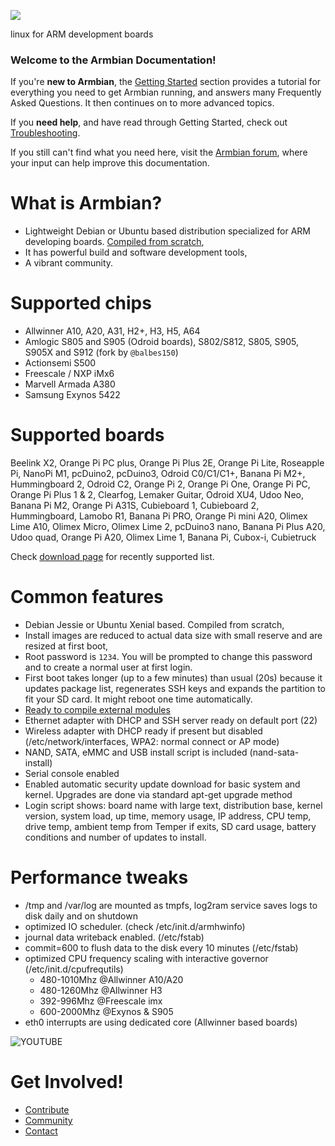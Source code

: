 [![](http://www.armbian.com/wp-content/uploads/2016/06/logo_middle.png)](http://www.armbian.com)

linux for ARM development boards

<h3>Welcome to the Armbian Documentation!</h3>

If you're **new to Armbian**, the [Getting Started](User-Guide_Getting-Started.md) section 
provides a tutorial for everything you need to get Armbian running,
and answers many Frequently Asked Questions.
It then continues on to more advanced topics.

If you **need help**, and have read through Getting Started, check out [Troubleshooting](User-Guide_Advanced-Features.md#how-to-troubleshoot).

If you still can't find what you need here, visit the [Armbian forum](http://forum.armbian.com/), where your input can help improve this documentation.

# What is Armbian? #

- Lightweight Debian or Ubuntu based distribution specialized for ARM developing boards. [Compiled from scratch](https://github.com/igorpecovnik/lib),
- It has powerful build and software development tools,
- A vibrant community.

# Supported chips

- Allwinner A10, A20, A31, H2+, H3, H5, A64
- Amlogic S805 and S905 (Odroid boards), S802/S812, S805, S905, S905X and S912 (fork by `@balbes150`)
- Actionsemi S500
- Freescale / NXP iMx6
- Marvell Armada A380
- Samsung Exynos 5422

# Supported boards

Beelink X2, Orange Pi PC plus, Orange Pi Plus 2E, Orange Pi Lite, Roseapple Pi, NanoPi M1, pcDuino2, pcDuino3, Odroid C0/C1/C1+, Banana Pi M2+, Hummingboard 2, Odroid C2, Orange Pi 2, Orange Pi One, Orange Pi PC, Orange Pi Plus 1 & 2, Clearfog, Lemaker Guitar, Odroid XU4, Udoo Neo, Banana Pi M2, Orange Pi A31S, Cubieboard 1, Cubieboard 2, Hummingboard, Lamobo R1, Banana Pi PRO, Orange Pi mini A20, Olimex Lime A10, Olimex Micro, Olimex Lime 2, pcDuino3 nano, Banana Pi Plus A20, Udoo quad, Orange Pi A20, Olimex Lime 1, Banana Pi, Cubox-i, Cubietruck

Check [download page](http://www.armbian.com/download/) for recently supported list.

# Common features

- Debian Jessie or Ubuntu Xenial based. Compiled from scratch,
- Install images are reduced to actual data size with small reserve and are resized at first boot,
- Root password is `1234`. You will be prompted to change this password and to create a normal user at first login.
- First boot takes longer (up to a few minutes) than usual (20s) because it updates package list, regenerates SSH keys and expands the partition to fit your SD card. It might reboot one time automatically.
- [Ready to compile external modules](User-Guide_Advanced-Features/#how-to-build-a-wireless-driver)
- Ethernet adapter with DHCP and SSH server ready on default port (22)
- Wireless adapter with DHCP ready if present but disabled (/etc/network/interfaces, WPA2: normal connect or AP mode)
- NAND, SATA, eMMC and USB install script is included (nand-sata-install)
- Serial console enabled
- Enabled automatic security update download for basic system and kernel. Upgrades are done via standard apt-get upgrade method
- Login script shows: board name with large text, distribution base, kernel version, system load, up time, memory usage, IP address, CPU temp, drive temp, ambient temp from Temper if exits, SD card usage, battery conditions and number of updates to install.

# Performance tweaks

- /tmp and /var/log are mounted as tmpfs, log2ram service saves logs to disk daily and on shutdown
- optimized IO scheduler. (check /etc/init.d/armhwinfo)
- journal data writeback enabled. (/etc/fstab)
- commit=600 to flush data to the disk every 10 minutes (/etc/fstab)
- optimized CPU frequency scaling with interactive governor (/etc/init.d/cpufrequtils)
	- 480-1010Mhz @Allwinner A10/A20
	- 480-1260Mhz @Allwinner H3
	- 392-996Mhz @Freescale imx
	- 600-2000Mhz @Exynos & S905
- eth0 interrupts are using dedicated core (Allwinner based boards)

![YOUTUBE](6K9zJULoFpU)

# Get Involved! #

* [Contribute](Process_Contribute)
* [Community](http://forum.armbian.com)
* [Contact](http://www.armbian.com/contact/)
